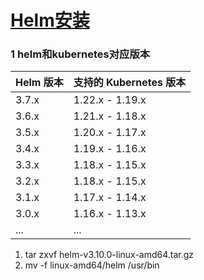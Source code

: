 # [Helm安装](../README.md)


### 1 helm和kubernetes对应版本
| Helm 版本 | 支持的 Kubernetes 版本 |
|---------|-------------------|
| 3.7.x   | 1.22.x - 1.19.x   |
| 3.6.x   | 1.21.x - 1.18.x   |
| 3.5.x   | 1.20.x - 1.17.x   |
| 3.4.x   | 1.19.x - 1.16.x   |
| 3.3.x   | 1.18.x - 1.15.x   |
| 3.2.x   | 1.18.x - 1.15.x   |
| 3.1.x   | 1.17.x - 1.14.x   |
| 3.0.x   | 1.16.x - 1.13.x   |
| ...     | ...               |



1. tar zxvf helm-v3.10.0-linux-amd64.tar.gz
2. mv -f linux-amd64/helm /usr/bin